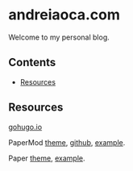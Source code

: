 # andreiaoca.com

Welcome to my personal blog.

## Contents
- [Resources](#resources)

## Resources

[gohugo.io](https://gohugo.io/)

PaperMod [theme](https://themes.gohugo.io/hugo-papermod/), [github](https://github.com/adityatelange/hugo-PaperMod/tree/exampleSite), [example](https://adityatelange.github.io/hugo-PaperMod/).

Paper [theme](https://github.com/nanxiaobei/hugo-paper), [example](https://nanxiaobei.github.io/hugo-paper/).
